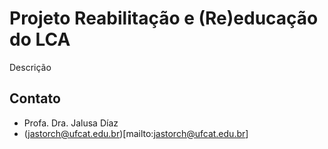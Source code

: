 # Projeto Reabilitação e (Re)educação do LCA

Descrição

## Contato
- Profa. Dra. Jalusa Díaz
- (jastorch@ufcat.edu.br)[mailto:jastorch@ufcat.edu.br]
